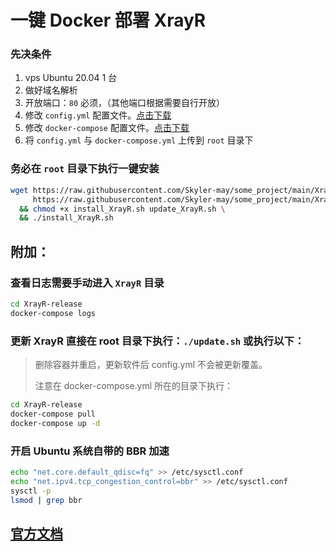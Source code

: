 # 一键 Docker 部署 XrayR

### 先决条件

1. vps Ubuntu 20.04 1 台
2. 做好域名解析
3. 开放端口：`80` 必须，（其他端口根据需要自行开放）
4. 修改 `config.yml` 配置文件。[点击下载](https://github.com/Skyler-May/Docker-XrayR/blob/main/config.yml)
5. 修改 `docker-compose` 配置文件。[点击下载](https://github.com/Skyler-May/Docker-XrayR/blob/main/docker-compose.yml)
6. 将 `config.yml` 与 `docker-compose.yml` 上传到 `root` 目录下

### 务必在 `root` 目录下执行一键安装

```bash
wget https://raw.githubusercontent.com/Skyler-may/some_project/main/XrayR/install_XrayR.sh \
     https://raw.githubusercontent.com/Skyler-may/some_project/main/XrayR/update_XrayR.sh \
  && chmod +x install_XrayR.sh update_XrayR.sh \
  && ./install_XrayR.sh
```

## 附加：

### 查看日志需要手动进入 `XrayR` 目录

```bash
cd XrayR-release
docker-compose logs
```

### 更新 XrayR 直接在 root 目录下执行：`./update.sh` 或执行以下：

> 删除容器并重启，更新软件后 config.yml 不会被更新覆盖。
>
> 注意在 docker-compose.yml 所在的目录下执行：

```bash
cd XrayR-release
docker-compose pull
docker-compose up -d
```

### 开启 Ubuntu 系统自带的 BBR 加速

```bash
echo "net.core.default_qdisc=fq" >> /etc/sysctl.conf
echo "net.ipv4.tcp_congestion_control=bbr" >> /etc/sysctl.conf
sysctl -p
lsmod | grep bbr
```

## [官方文档](https://xrayr-project.github.io/XrayR-doc/xrayr-xia-zai-he-an-zhuang/install/docker.html)
